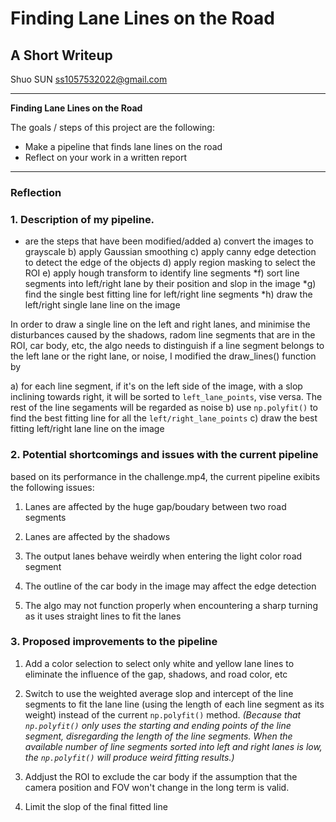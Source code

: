 # **Finding Lane Lines on the Road** 

## A Short Writeup

Shuo SUN
ss1057532022@gmail.com

---

**Finding Lane Lines on the Road**

The goals / steps of this project are the following:
* Make a pipeline that finds lane lines on the road
* Reflect on your work in a written report


[//]: # (Image References)

[image1]: ./examples/grayscale.jpg "Grayscale"

---

### Reflection

### 1. Description of my pipeline.  
* are the steps that have been modified/added
a) convert the images to grayscale
b) apply Gaussian smoothing
c) apply canny edge detection to detect the edge of the objects
d) apply region masking to select the ROI
e) apply hough transform to identify line segments
*f) sort line segments into left/right lane by their position and slop in the image
*g) find the single best fitting line for left/right line segments
*h) draw the left/right single lane line on the image

In order to draw a single line on the left and right lanes, and minimise the disturbances caused by the shadows, radom line segments that are in the ROI, car body, etc, the algo needs to distinguish if a line segment belongs to the left lane or the right lane, or noise, I modified the draw_lines() function by 

a) for each line segment, if it's on the left side of the image, with a slop inclining towards right, it will be sorted to `left_lane_points`, vise versa. The rest of the line segaments will be regarded as noise
b) use `np.polyfit()` to find the best fitting line for all the `left/right_lane_points` 
c) draw the best fitting left/right lane line on the image


### 2. Potential shortcomings and issues with the current pipeline
based on its performance in the challenge.mp4, the current pipeline exibits the following issues: 

1.  Lanes are affected by the huge gap/boudary between two road segments

2.  Lanes are affected by the shadows

3.  The output lanes behave weirdly when entering the light color road segment

4.  The outline of the car body in the image may affect the edge detection

5.  The algo may not function properly when encountering a sharp turning as it uses straight lines to fit the lanes

### 3. Proposed improvements to the pipeline
1. Add a color selection to select only white and yellow lane lines to eliminate the influence of the gap, shadows, and road color, etc

2. Switch to use the weighted average slop and intercept of the line segments to fit the lane line (using the length of each line segment as its weight) instead of the current `np.polyfit()` method. _(Because that `np.polyfit()` only uses the starting and ending points of the line segment, disregarding the length of the line segments. When the available number of line segments sorted into left and right lanes is low, the `np.polyfit()` will produce weird fitting results.)_

3. Addjust the ROI to exclude the car body if the assumption that the camera position and FOV won't change in the long term is valid.

4. Limit the slop of the final fitted line
